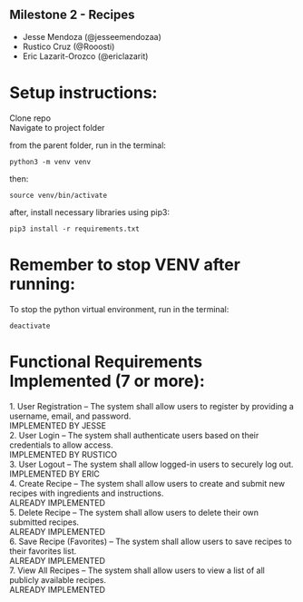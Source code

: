 ## Milestone 2 - Recipes
- Jesse Mendoza (@jesseemendozaa)
- Rustico Cruz (@Rooosti)
- Eric Lazarit-Orozco (@ericlazarit)

# Setup instructions:

<p>Clone repo<br>
Navigate to project folder</p>

from the parent folder, run in the terminal:
```
python3 -m venv venv
```
then:
```
source venv/bin/activate
```

after, install necessary libraries using pip3:
```
pip3 install -r requirements.txt
```

# Remember to stop VENV after running:
To stop the python virtual environment, run in the terminal:
```
deactivate
```

# Functional Requirements Implemented (7 or more):
<p>1. User Registration – The system shall allow users to register by providing a username, email, and password.</br>
IMPLEMENTED BY JESSE</br>
2. User Login – The system shall authenticate users based on their credentials to allow access.</br>
IMPLEMENTED BY RUSTICO</br>
3. User Logout – The system shall allow logged-in users to securely log out.</br>
IMPLEMENTED BY ERIC</br>
4. Create Recipe – The system shall allow users to create and submit new recipes with ingredients and instructions.</br>
ALREADY IMPLEMENTED</br>
5. Delete Recipe – The system shall allow users to delete their own submitted recipes.</br>
ALREADY IMPLEMENTED</br>
6. Save Recipe (Favorites) – The system shall allow users to save recipes to their favorites list.</br>
ALREADY IMPLEMENTED</br>
7. View All Recipes – The system shall allow users to view a list of all publicly available recipes.</br>
ALREADY IMPLEMENTED</p>
